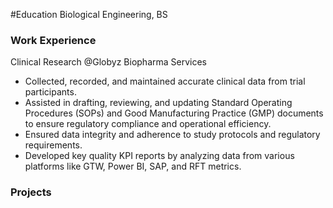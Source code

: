 #Education
Biological Engineering, BS

### Work Experience 
Clinical Research @Globyz Biopharma Services
- Collected, recorded, and maintained accurate clinical data from trial participants. 
- Assisted in drafting, reviewing, and updating Standard Operating Procedures (SOPs) and Good Manufacturing Practice (GMP) 
documents to ensure regulatory compliance and operational efficiency.
- Ensured data integrity and adherence to study protocols and regulatory requirements. 
- Developed key quality KPI reports by analyzing data from various platforms like GTW, Power BI, SAP, and RFT metrics.

### Projects
